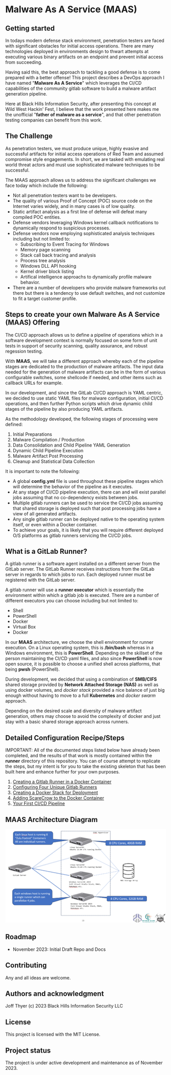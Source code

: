 # Malware As A Service (MAAS)

## Getting started

In todays modern defense stack environment, penetration testers are faced with significant obstacles for initial access operations. There are many technologies deployed in environments design to thwart attempts at executing various binary artifacts on an endpoint and prevent initial access from succeeding.

Having said this, the best approach to tackling a good defense is to come prepared with a better offense!  This project describes a DevOps approach I have named "**Malware As A Service**" which leverages the CI/CD capabilities of the community gitlab software to build a malware artifact generation pipeline.

Here at Black Hills Information Security, after presenting this concept at Wild West Hackin' Fest, I believe that the work presented here makes me the unofficial "**father of malware as a service**", and that other penetration testing companies can benefit from this work.


## The Challenge

As penetration testers, we must produce unique, highly evasive and successful artifacts for initial access operations of Red Team and assumed compromise style engagements. In short, we are tasked with emulating real world threat actors and must use sophisticated malware techniques to be successful.

The MAAS approach allows us to address the significant challenges we face today which include the following:
* Not all penetration testers want to be developers.
* The quality of various Proof of Concept (POC) source code on the Internet varies widely, and in many cases is of low quality.
* Static artifact analysis as a first line of defense will defeat many compiled POC entities.
* Defense vendors leveraging Windows kernel callback notifications to dynamically respond to suspicious processes.
* Defense vendors now employing sophisticated analysis techniques including but not limited to:
    * Subscribing to Event Tracing for Windows
    * Memory page scanning
    * Stack call back tracing and analysis
    * Process tree analysis
    * Windows DLL API hooking
    * Kernel driver block listing
    * Artifical intelligence approachs to dynamically profile malware behavior.
* There are a number of developers who provide malware frameworks out there but there is a tendency to use default switches, and not customize to fit a target customer profile.

## Steps to create your own Malware As A Service (MAAS) Offering

The CI/CD approach allows us to define a pipeline of operations which in a software development context is normally focused on some form of unit tests in support of security scanning, quality assurance, and robust regession testing.

With **MAAS**, we will take a different approach whereby each of the pipeline stages are dedicated to the production of malware artifacts. The input data needed for the generation of malware artifacts can be in the form of various configurable switches, some shellcode if needed, and other items such as callback URLs for example. 

In our development, and since the GitLab CI/CD approach is YAML centric, we decided to use static YAML files for malware configuration, initial CI/CD operations, and then further Python scripts which drive dynamic child stages of the pipeline by also producing YAML artifacts.

As the methodology developed, the following stages of processing were defined:
1. Initial Preparations
2. Malware Compilation / Production
3. Data Consolidation and Child Pipeline YAML Generation
4. Dynamic Child Pipeline Execution
5. Malware Artifact Post Processing
6. Cleanup and Statistical Data Collection

It is important to note the following:
* A global **config.yml** file is used throughout these pipeline stages which will determine the behavior of the pipeline as it executes.
* At any stage of CI/CD pipeline execution, there can and will exist parallel jobs assuming that no co-dependency exists between jobs.
* Multiple gitlab runners can be used to service the CI/CD jobs assuming that shared storage is deployed such that post processing jobs have a view of all generated artifacts.
* Any single gitlab runner can be deployed native to the operating system itself, or even within a Docker container.
* To achieve your goals, it is likely that you will require different deployed O/S platforms as gitlab runners servicing the CI/CD jobs.

## What is a GitLab Runner?

 A gitlab runner is a software agent installed on a different server from the GitLab server. The GitLab Runner receives instructions from the GitLab server in regards to which jobs to run. Each deployed runner must be registered with the GitLab server.

 A gitlab runner will use a **runner executor** which is essentially the environment within which a gitlab job is executed.  There are a number of different executors you can choose including but not limited to:
 * Shell
 * PowerShell
 * Docker
 * Virtual Box
 * Docker

In our **MAAS** architecture, we choose the shell environment for runner execution. On a Linux operating system, this is **/bin/bash** whereas in a Windows environment, this is **PowerShell**. Depending on the skillset of the person maintaining the CI/CD yaml files, and also since **PowerShell** is now open source, it is possible to choose a unified shell across platforms, that being **pwsh** (PowerShell).

During development, we decided that using a combination of **SMB/CIFS** shared storage provided by **Network Attached Storage (NAS)** as well as using docker volumes, and *docker stack* provided a nice balance of just big enough without having to move to a full **Kubernetes** and *docker swarm* approach.

Depending on the desired scale and diversity of malware artifact generation, others may choose to avoid the complexity of docker and just stay with a basic shared storage approach across runners.

## Detailed Configuration Recipe/Steps

IMPORTANT: All of the documented steps listed below have already been completed, and the results of that work is mostly contained within the **runner** directory of this repository. You can of course attempt to replicate the steps, but my intent is for you to take the existing skeleton that has been built here and enhance further for your own purposes.

1. [Creating a Gitlab Runner in a Docker Container](docs/01-runner.md)
2. [Configuring Four Unique Gitlab Runners](docs/02-runner.md)
3. [Creating a Docker Stack for Deployment](docs/03-docker-stack.md)
4. [Adding ScareCrow to the Docker Container](docs/04-scarecrow.md)
5. [Your First CI/CD Pipeline](docs/05-first-pipeline.md)


## MAAS Architecture Diagram

![Alt text](docs/image.png)

## Roadmap

* November 2023: Initial Draft Repo and Docs


## Contributing

Any and all ideas are welcome. 

## Authors and acknowledgment

Joff Thyer (c) 2023
Black Hills Information Security LLC

## License

This project is licensed with the MIT License.

## Project status

The project is under active development and maintenance as of November 2023.

